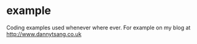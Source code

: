 example
=======

Coding examples used whenever where ever. For example on my blog at http://www.dannytsang.co.uk
